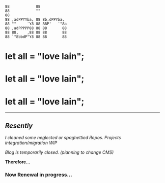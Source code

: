 ~~~
88            88              
88            ""              
88                            
88 ,adPPYYba, 88 8b,dPPYba,   
88 ""     `Y8 88 88P'   `"8a  
88 ,adPPPPP88 88 88       88  
88 88,    ,88 88 88       88  
88 `"8bbdP"Y8 88 88       88  
~~~
# let all = "love lain";
# let all = "love lain";
# let all = "love lain";
------

## _**Resently**_
_I cleaned some neglected or spaghettied Repos._ 
_Projects integration/migration WIP_

_Blog is temporarily closed. (planning to change CMS)_    
  
  
__Therefore...__


### Now Renewal in progress...


<!---
donasensei/donasensei is a ✨ special ✨ repository because its `README.md` (this file) appears on your GitHub profile.
You can click the Preview link to take a look at your changes.
--->
